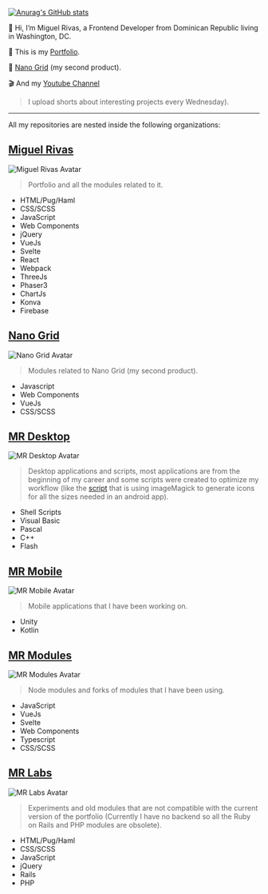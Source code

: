 [![Anurag's GitHub stats](https://github-readme-stats.vercel.app/api?username=jmiguelrivas&count_private=true&show_icons=true&theme=radical)](https://miguel-rivas.github.io)

👋 Hi, I’m Miguel Rivas, a Frontend Developer from Dominican Republic living in Washington, DC.

🎨 This is my [Portfolio](https://miguel-rivas.github.io).

🐣 [Nano Grid](https://nano-grid.github.io) (my second product).

🎬 And my [Youtube Channel](https://www.youtube.com/channel/UC_ONp50_gBsbI1TsYPuFl6g)
> I upload shorts about interesting projects every Wednesday).

--------------
All my repositories are nested inside the following organizations:

## [Miguel Rivas](https://github.com/miguel-rivas)
![Miguel Rivas Avatar](https://avatars.githubusercontent.com/u/70659353?s=64)
> Portfolio and all the modules related to it.
- HTML/Pug/Haml
- CSS/SCSS
- JavaScript
- Web Components
- jQuery
- VueJs
- Svelte
- React
- Webpack
- ThreeJs
- Phaser3
- ChartJs
- Konva
- Firebase

## [Nano Grid](https://github.com/nano-grid)
![Nano Grid Avatar](https://avatars.githubusercontent.com/u/106577237?s=64)
> Modules related to Nano Grid (my second product).
- Javascript
- Web Components
- VueJs
- CSS/SCSS

## [MR Desktop](https://github.com/mr-desktop)
![MR Desktop Avatar](https://avatars.githubusercontent.com/u/97989185?s=64)
> Desktop applications and scripts, most applications are from the beginning of my career and some scripts were created to optimize my workflow (like the [script](https://github.com/mr-desktop/shell/blob/master/createIcon.sh) that is using imageMagick to generate icons for all the sizes needed in an android app).
- Shell Scripts
- Visual Basic
- Pascal
- C++
- Flash

## [MR Mobile](https://github.com/mr-mobile)
![MR Mobile Avatar](https://avatars.githubusercontent.com/u/97987761?s=64)
> Mobile applications that I have been working on.
- Unity
- Kotlin

## [MR Modules](https://github.com/mr-modules)
![MR Modules Avatar](https://avatars.githubusercontent.com/u/97987463?s=64)
> Node modules and forks of modules that I have been using.
- JavaScript
- VueJs
- Svelte
- Web Components
- Typescript
- CSS/SCSS

## [MR Labs](https://github.com/miguel-rivas-lab)
![MR Labs Avatar](https://avatars.githubusercontent.com/u/80991270?s=64)
> Experiments and old modules that are not compatible with the current version of the portfolio (Currently I have no backend so all the Ruby on Rails and PHP modules are obsolete).
- HTML/Pug/Haml
- CSS/SCSS
- JavaScript
- jQuery
- Rails
- PHP
